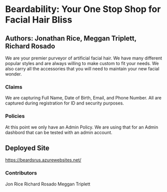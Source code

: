  # Beardability: Your One Stop Shop for Facial Hair Bliss
 ## Authors: Jonathan Rice, Meggan Triplett, Richard Rosado

 We are your premier purveyor of artificial facial hair. We have many different popular styles and are always willing to make custom to fit your needs. We also carry all the accessories that you will need to maintain your new facial wonder. 

 ### Claims

 We are capturing Full Name, Date of Birth, Email, and Phone Number. All are captured during registration for ID and security purposes. 

 ### Policies

 At this point we only have an Admin Policy. We are using that for an Admin dashbord that can be tested with an admin account. 

 ## Deployed Site

 https://beardsrus.azurewebsites.net/ 

 ### Contributors
 
 Jon Rice
 Richard Rosado
 Meggan Triplett

